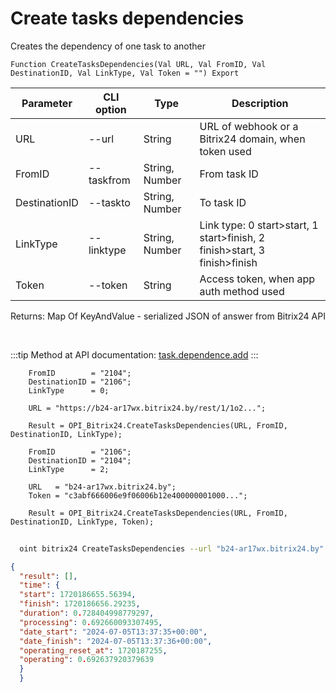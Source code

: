 ﻿---
sidebar_position: 23
---

# Create tasks dependencies
 Creates the dependency of one task to another



`Function CreateTasksDependencies(Val URL, Val FromID, Val DestinationID, Val LinkType, Val Token = "") Export`

  | Parameter | CLI option | Type | Description |
  |-|-|-|-|
  | URL | --url | String | URL of webhook or a Bitrix24 domain, when token used |
  | FromID | --taskfrom | String, Number | From task ID |
  | DestinationID | --taskto | String, Number | To task ID |
  | LinkType | --linktype | String, Number | Link type: 0 start>start, 1 start>finish, 2 finish>start, 3 finish>finish |
  | Token | --token | String | Access token, when app auth method used |

  
  Returns:  Map Of KeyAndValue - serialized JSON of answer from Bitrix24 API

<br/>

:::tip
Method at API documentation: [task.dependence.add](https://dev.1c-bitrix.ru/rest_help/tasks/task/dependence/task_dependence_add.php)
:::
<br/>


```bsl title="Code example"
    FromID        = "2104";
    DestinationID = "2106";
    LinkType      = 0;

    URL = "https://b24-ar17wx.bitrix24.by/rest/1/1o2...";

    Result = OPI_Bitrix24.CreateTasksDependencies(URL, FromID, DestinationID, LinkType);

    FromID        = "2106";
    DestinationID = "2104";
    LinkType      = 2;

    URL   = "b24-ar17wx.bitrix24.by";
    Token = "c3abf666006e9f06006b12e400000001000...";

    Result = OPI_Bitrix24.CreateTasksDependencies(URL, FromID, DestinationID, LinkType, Token);
```



```sh title="CLI command example"
    
  oint bitrix24 CreateTasksDependencies --url "b24-ar17wx.bitrix24.by" --taskfrom "1080" --taskto "1078" --linktype "2" --token "fe3fa966006e9f06006b12e400000001000..."

```

```json title="Result"
{
  "result": [],
  "time": {
  "start": 1720186655.56394,
  "finish": 1720186656.29235,
  "duration": 0.728404998779297,
  "processing": 0.692660093307495,
  "date_start": "2024-07-05T13:37:35+00:00",
  "date_finish": "2024-07-05T13:37:36+00:00",
  "operating_reset_at": 1720187255,
  "operating": 0.692637920379639
  }
  }
```
